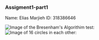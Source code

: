 ### Assigment1-part1

Name: Elias Marjieh ID: 318386646

![Image of the Bresenham's Algorithim
test:](https://github.com/HaifaGraphicsCourses/computergraphics2021-eliass/blob/master/linesCreatingCircle.JPG)
![Image of 16 circles in each
other:](https://github.com/HaifaGraphicsCourses/computergraphics2021-eliass/blob/master/16circles.JPG)

